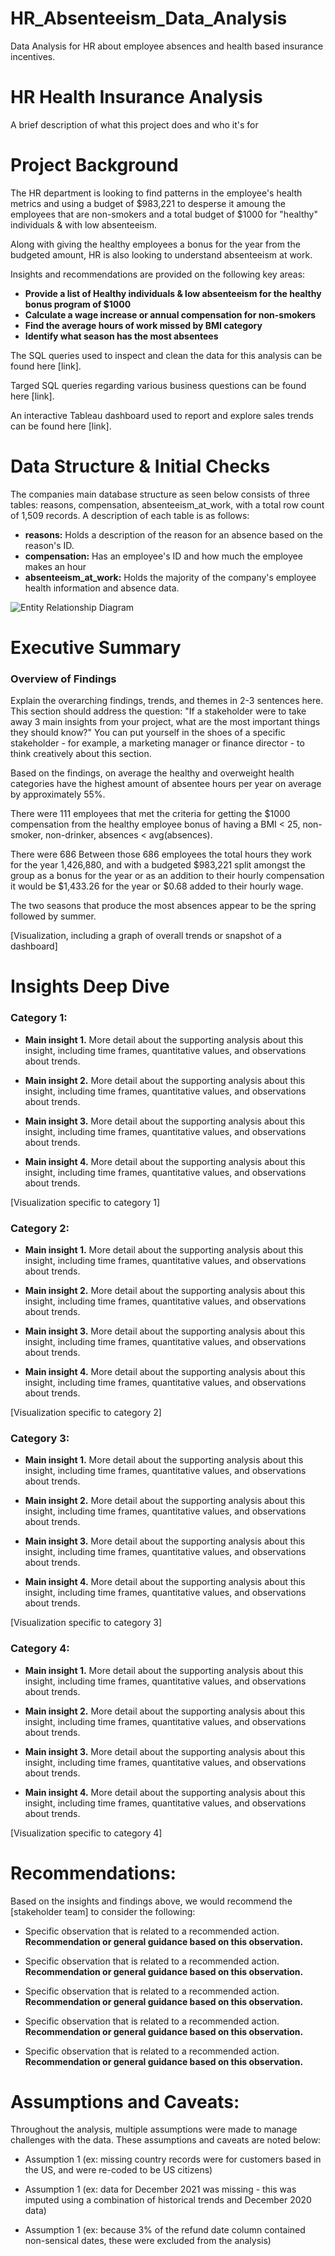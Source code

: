 # HR_Absenteeism_Data_Analysis
Data Analysis for HR about employee absences and health based insurance incentives.

# HR Health Insurance Analysis

A brief description of what this project does and who it's for

# Project Background
The HR department is looking to find patterns in the employee's health metrics and using a budget of $983,221 to desperse it amoung the employees that are non-smokers and a total budget of $1000 for "healthy" individuals & with low absenteeism.

Along with giving the healthy employees a bonus for the year from the budgeted amount, HR is also looking to understand absenteeism at work.


Insights and recommendations are provided on the following key areas:

- **Provide a list of Healthy individuals & low absenteeism for the healthy bonus program of $1000** 
- **Calculate a wage increase or annual compensation for non-smokers** 
- **Find the average hours of work missed by BMI category** 
- **Identify what season has the most absentees** 

The SQL queries used to inspect and clean the data for this analysis can be found here [link].

Targed SQL queries regarding various business questions can be found here [link].

An interactive Tableau dashboard used to report and explore sales trends can be found here [link].



# Data Structure & Initial Checks

The companies main database structure as seen below consists of three tables: reasons, compensation, absenteeism_at_work, with a total row count of 1,509 records. A description of each table is as follows:

- **reasons:** Holds a description of the reason for an absence based on the reason's ID.
- **compensation:** Has an employee's ID and how much the employee makes an hour
- **absenteeism_at_work:** Holds the majority of the company's employee health information and absence data.

![Entity Relationship Diagram](Work_SQL_Project_Tables.png)



# Executive Summary

### Overview of Findings

Explain the overarching findings, trends, and themes in 2-3 sentences here. This section should address the question: "If a stakeholder were to take away 3 main insights from your project, what are the most important things they should know?" You can put yourself in the shoes of a specific stakeholder - for example, a marketing manager or finance director - to think creatively about this section.

Based on the findings, on average the healthy and overweight health categories have the highest amount of absentee hours per year on average by approximately 55%. 

There were 111 employees that met the criteria for getting the $1000 compensation from the healthy employee bonus of having a BMI < 25, non-smoker, non-drinker, absences < avg(absences).

There were 686 Between those 686 employees the total hours they work for the year 1,426,880, and with a budgeted $983,221 split amongst the group as a bonus for the year or as an addition to their hourly compensation it would be $1,433.26 for the year or $0.68 added to their hourly wage.

The two seasons that produce the most absences appear to be the spring followed by summer.


[Visualization, including a graph of overall trends or snapshot of a dashboard]



# Insights Deep Dive
### Category 1:

* **Main insight 1.** More detail about the supporting analysis about this insight, including time frames, quantitative values, and observations about trends.
  
* **Main insight 2.** More detail about the supporting analysis about this insight, including time frames, quantitative values, and observations about trends.
  
* **Main insight 3.** More detail about the supporting analysis about this insight, including time frames, quantitative values, and observations about trends.
  
* **Main insight 4.** More detail about the supporting analysis about this insight, including time frames, quantitative values, and observations about trends.

[Visualization specific to category 1]


### Category 2:

* **Main insight 1.** More detail about the supporting analysis about this insight, including time frames, quantitative values, and observations about trends.
  
* **Main insight 2.** More detail about the supporting analysis about this insight, including time frames, quantitative values, and observations about trends.
  
* **Main insight 3.** More detail about the supporting analysis about this insight, including time frames, quantitative values, and observations about trends.
  
* **Main insight 4.** More detail about the supporting analysis about this insight, including time frames, quantitative values, and observations about trends.

[Visualization specific to category 2]


### Category 3:

* **Main insight 1.** More detail about the supporting analysis about this insight, including time frames, quantitative values, and observations about trends.
  
* **Main insight 2.** More detail about the supporting analysis about this insight, including time frames, quantitative values, and observations about trends.
  
* **Main insight 3.** More detail about the supporting analysis about this insight, including time frames, quantitative values, and observations about trends.
  
* **Main insight 4.** More detail about the supporting analysis about this insight, including time frames, quantitative values, and observations about trends.

[Visualization specific to category 3]


### Category 4:

* **Main insight 1.** More detail about the supporting analysis about this insight, including time frames, quantitative values, and observations about trends.
  
* **Main insight 2.** More detail about the supporting analysis about this insight, including time frames, quantitative values, and observations about trends.
  
* **Main insight 3.** More detail about the supporting analysis about this insight, including time frames, quantitative values, and observations about trends.
  
* **Main insight 4.** More detail about the supporting analysis about this insight, including time frames, quantitative values, and observations about trends.

[Visualization specific to category 4]



# Recommendations:

Based on the insights and findings above, we would recommend the [stakeholder team] to consider the following: 

* Specific observation that is related to a recommended action. **Recommendation or general guidance based on this observation.**
  
* Specific observation that is related to a recommended action. **Recommendation or general guidance based on this observation.**
  
* Specific observation that is related to a recommended action. **Recommendation or general guidance based on this observation.**
  
* Specific observation that is related to a recommended action. **Recommendation or general guidance based on this observation.**
  
* Specific observation that is related to a recommended action. **Recommendation or general guidance based on this observation.**
  


# Assumptions and Caveats:

Throughout the analysis, multiple assumptions were made to manage challenges with the data. These assumptions and caveats are noted below:

* Assumption 1 (ex: missing country records were for customers based in the US, and were re-coded to be US citizens)
  
* Assumption 1 (ex: data for December 2021 was missing - this was imputed using a combination of historical trends and December 2020 data)
  
* Assumption 1 (ex: because 3% of the refund date column contained non-sensical dates, these were excluded from the analysis)
